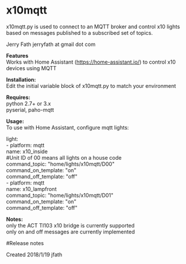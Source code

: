 # x10mqtt  
x10mqtt.py is used to connect to an MQTT broker and control x10 lights based on messages published to a subscribed set of topics.  
  
Jerry Fath jerryfath at gmail dot com  
  
 **Features**  
Works with Home Assistant (https://home-assistant.io/) to control x10 devices using MQTT  
  
 **Installation:**  
Edit the initial variable block of x10mqtt.py to match your environment  
  
 **Requires:**  
  python 2.7+ or 3.x  
  pyserial, paho-mqtt
  
 **Usage:**  
To use with Home Assistant, configure mqtt lights:  
  
light:  
  \- platform: mqtt  
    name: x10_inside  
    #Unit ID of 00 means all lights on a house code  
    command_topic: "home/lights/x10mqtt/D00"  
    command\_on\_template: "on"  
    command\_off\_template: "off"  
  \- platform: mqtt  
    name: x10_lampfront  
    command_topic: "home/lights/x10mqtt/D01"  
    command\_on\_template: "on"  
    command\_off\_template: "off"  
  

**Notes:**  
only the ACT TI103 x10 bridge is currently supported  
only on and off messages are currently implemented  
  
#Release notes  
  
Created 2018/1/19 jfath  

